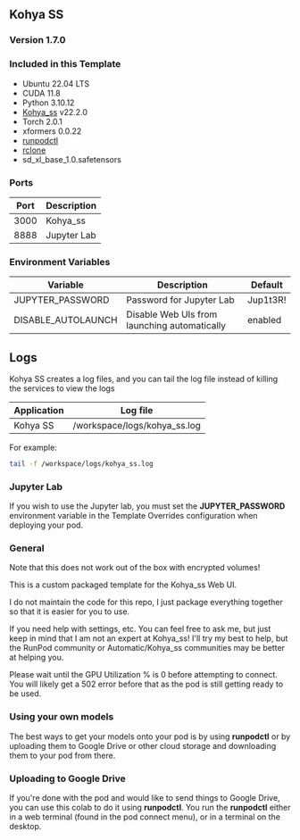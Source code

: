 ## Kohya SS

### Version 1.7.0

### Included in this Template

* Ubuntu 22.04 LTS
* CUDA 11.8
* Python 3.10.12
* [Kohya_ss](https://github.com/bmaltais/kohya_ss) v22.2.0
* Torch 2.0.1
* xformers 0.0.22
* [runpodctl](https://github.com/runpod/runpodctl)
* [rclone](https://rclone.org/)
* sd_xl_base_1.0.safetensors

### Ports

| Port | Description             |
|------|-------------------------|
| 3000 | Kohya_ss                |
| 8888 | Jupyter Lab             |

### Environment Variables

| Variable           | Description                                  | Default  |
|--------------------|----------------------------------------------|----------|
| JUPYTER_PASSWORD   | Password for Jupyter Lab                     | Jup1t3R! |
| DISABLE_AUTOLAUNCH | Disable Web UIs from launching automatically | enabled  |

## Logs

Kohya SS creates a log files, and you can tail the log file
instead of killing the services to view the logs

| Application             | Log file                     |
|-------------------------|------------------------------|
| Kohya SS                | /workspace/logs/kohya_ss.log |

For example:

```bash
tail -f /workspace/logs/kohya_ss.log
```

### Jupyter Lab

If you wish to use the Jupyter lab, you must set
the **JUPYTER_PASSWORD** environment variable in the
Template Overrides configuration when deploying
your pod.

### General

Note that this does not work out of the box with
encrypted volumes!

This is a custom packaged template for the Kohya_ss
Web UI.

I do not maintain the code for this repo,
I just package everything together so that it is
easier for you to use.

If you need help with settings, etc. You can feel free
to ask me, but just keep in mind that I am not an expert
at Kohya_ss! I'll try my best to help, but the
RunPod community or Automatic/Kohya_ss communities
may be better at helping you.

Please wait until the GPU Utilization % is 0 before
attempting to connect. You will likely get a 502 error
before that as the pod is still getting ready to be used.

### Using your own models

The best ways to get your models onto your pod is
by using **runpodctl** or by uploading them to Google
Drive or other cloud storage and downloading them
to your pod from there.

### Uploading to Google Drive

If you're done with the pod and would like to send
things to Google Drive, you can use this colab to do it
using **runpodctl**. You run the **runpodctl** either in
a web terminal (found in the pod connect menu), or
in a terminal on the desktop.